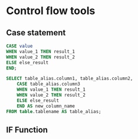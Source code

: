 # Control flow tools

## Case statement

```sql
CASE value
WHEN value_1 THEN result_1
WHEN value_2 THEN result_2
ELSE else_result
END;
```

```sql
SELECT table_alias.column1, table_alias.column2,
    CASE table_alias.column3
    WHEN value_1 THEN result_1
    WHEN value_2 THEN result_2
    ELSE else_result
    END AS new_column_name
FROM table.tablename AS table_alias;
```

## IF Function